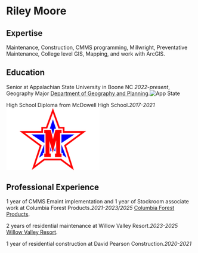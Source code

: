 # Riley Moore


## Expertise
Maintenance, Construction, CMMS programming, Millwright, Preventative Maintenance, College level GIS, Mapping, and work with ArcGIS.

## Education
Senior at Appalachian State University in Boone NC *2022-present*, Geography Major [Department of Geography and Planning](https://geo.appstate.edu).![App State](https://upload.wikimedia.org/wikipedia/en/1/16/Appalachian_State_University_logo_2.png)

High School Diploma from McDowell High School.*2017-2021*
<br> <img src="titan.png" width="250">

## Professional Experience 
1 year of CMMS Emaint implementation and 1 year of Stockroom associate work at Columbia Forest Products.*2021-2023/2025*  [Columbia Forest Products](https://www.columbiaforestproducts.com/).

2 years of residential maintenance at Willow Valley Resort.*2023-2025*  [Willow Valley Resort](https://www.willowvalley-resort.com/).


1 year of residential construction at David Pearson Construction.*2020-2021*

